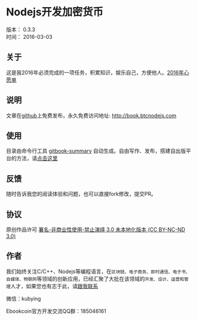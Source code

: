 # Nodejs开发加密货币

版本： 0.3.3  
时间： 2016-03-03

## 关于

这是我2016年必须完成的一项任务，积累知识，娱乐自己，方便他人。[2016年心愿单][]

## 说明

文章在[github][]上免费发布，永久免费访问地址: <http://book.btcnodejs.com>

## 使用

目录由命令行工具 [gitbook-summary][] 自动生成。自由写作、发布，搭建自出版平台的方法，请[点击这里][self-publishing]

## 反馈

随时告诉我您的阅读体验和问题，也可以直接fork修改，提交PR。

## 协议

原创作品许可 [署名-非商业性使用-禁止演绎 3.0 未本地化版本 (CC BY-NC-ND 3.0)](http://creativecommons.org/licenses/by-nc-nd/3.0/deed.zh)

## 作者

我们始终关注C/C++、Nodejs等编程语言，在`区块链、电子商务、即时通信、电子书、自媒体、物联网`等领域的创新应用，已经汇聚了大批在该领域的`开发、设计、运营和管理`人才，如果您也有志于此，请[跟我联系][]

微信：kubying

Ebookcoin官方开发交流QQ群：185046161

[github]: https://github.com/imfly/bitcoin-on-nodejs
[巴比特论坛]: http://8btc.com/thread-27448-1-1.html
[gitbook-summary]: https://github.com/imfly/gitbook-summary
[self-publishing]: https://github.com/imfly/how-to-create-self-publishing-platform
[跟我联系]: /7-附录/4-关于作者.md
[2016年心愿单]: 7-附录/3-2016年心愿单.html
